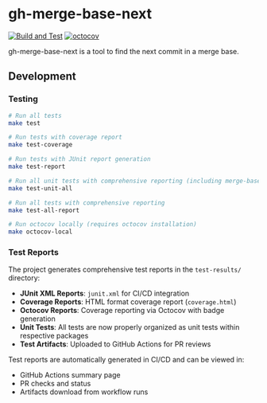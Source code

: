# gh-merge-base-next

[![Build and Test](https://github.com/srz-zumix/gh-merge-base-next/actions/workflows/build.yml/badge.svg)](https://github.com/srz-zumix/gh-merge-base-next/actions/workflows/build.yml)
[![octocov](https://raw.githubusercontent.com/srz-zumix/gh-merge-base-next/main/docs/coverage.svg)](https://github.com/srz-zumix/gh-merge-base-next/actions)

gh-merge-base-next is a tool to find the next commit in a merge base.

## Development

### Testing

```bash
# Run all tests
make test

# Run tests with coverage report
make test-coverage

# Run tests with JUnit report generation
make test-report

# Run all unit tests with comprehensive reporting (including merge-base-next package)
make test-unit-all

# Run all tests with comprehensive reporting
make test-all-report

# Run octocov locally (requires octocov installation)
make octocov-local
```

### Test Reports

The project generates comprehensive test reports in the `test-results/` directory:

- **JUnit XML Reports**: `junit.xml` for CI/CD integration
- **Coverage Reports**: HTML format coverage report (`coverage.html`)
- **Octocov Reports**: Coverage reporting via Octocov with badge generation  
- **Unit Tests**: All tests are now properly organized as unit tests within respective packages
- **Test Artifacts**: Uploaded to GitHub Actions for PR reviews

Test reports are automatically generated in CI/CD and can be viewed in:

- GitHub Actions summary page
- PR checks and status
- Artifacts download from workflow runs
